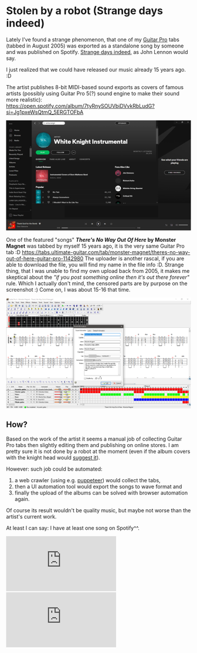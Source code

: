 # Stolen by a robot (Strange days indeed)

Lately I've found a strange phenomenon, that one of my [Guitar Pro](https://www.guitar-pro.com/en/index.php) tabs (tabbed in August 2005) was exported as a standalone song by someone and was published on Spotify. [Strange days indeed](https://www.youtube.com/watch?v=cuuhsqA95iA), as John Lennon would say.

I just realized that we could have released our music already 15 years ago. :D

The artist publishes 8-bit MIDI-based sound exports as covers of famous artists (possibly using Guitar Pro 5(?) sound engine to make their sound more realistic):
https://open.spotify.com/album/7tyRnySOUVbiDVvkRbLudG?si=Jg1pxeWsQtmQ_5ERGTOFbA

![](/img/blog/stolen-by-a-robot-01.png)

One of the featured "songs" **_There's No Way Out Of Here_ by Monster Magnet** was tabbed by myself 15 years ago, it is the very same Guitar Pro tab :D https://tabs.ultimate-guitar.com/tab/monster-magnet/theres-no-way-out-of-here-guitar-pro-1142980 The uploader is another rascal, if you are able to download the file, you will find my name in the file info :D. Strange thing, that I was unable to find my own upload back from 2005, it makes me skeptical about the _"if you post something online then it's out there forever"_ rule. Which I actually don't mind, the censored parts are by purpose on the screenshot :) Come on, I was about 15-16 that time.

![](/img/blog/stolen-by-a-robot-02.png)

## How?

Based on the work of the artist it seems a manual job of collecting Guitar Pro tabs then slightly editing them and publishing on online stores. I am pretty sure it is not done by a robot at the moment (even if the album covers with the knight head would [suggest it](https://pbfcomics.com/comics/gigaknight/)).

However: such job could be automated:

1. a web crawler (using e.g. [puppeteer](https://github.com/puppeteer/puppeteer)) would collect the tabs,
2. then a UI automation tool would export the songs to wave format and
3. finally the upload of the albums can be solved with browser automation again.

Of course its result wouldn't be quality music, but maybe not worse than the artist's current work.

At least I can say: I have at least one song on Spotify^^.

<div class="col-lg-5 col-auto embed-responsive embed-responsive-16by9 my-5">
  <iframe src="https://www.youtube.com/embed/6TS8nii_HJ8" frameborder="0" allow="accelerometer; autoplay; clipboard-write; encrypted-media; gyroscope; picture-in-picture" allowfullscreen></iframe>
</div>

<div class="col-lg-5 col-auto embed-responsive embed-responsive-16by9 my-5">
  <iframe src="https://www.youtube.com/embed/jlPasnnXDJU" frameborder="0" allow="accelerometer; autoplay; clipboard-write; encrypted-media; gyroscope; picture-in-picture" allowfullscreen></iframe>
</div>
